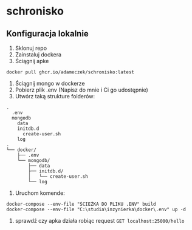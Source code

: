 # schronisko

## Konfiguracja lokalnie

1. Sklonuj repo
2. Zainstaluj dockera
3. Ściągnij apke

  ```
docker pull ghcr.io/adameczek/schronisko:latest
```

1. Ściągnij mongo w dockerze
2. Pobierz plik .env (Napisz do mnie i Ci go udostępnie)
3. Utwórz taką strukture folderów:

```
.
  .env
  mongodb
    data
    initdb.d
      create-user.sh
    log
.
└── docker/
    ├── .env
    └── mongodb/
        ├── data
        ├── initdb.d/
        │   └── create-user.sh
        └── log
```

1. Uruchom komende:

```
docker-compose --env-file "ŚCIEŻKA DO PLIKU .ENV" build
docker-compose --env-file "C:\studia\inzynierka\docker\.env" up -d
```

1. sprawdź czy apka działa robiąc request
   ```GET localhost:25000/hello```

